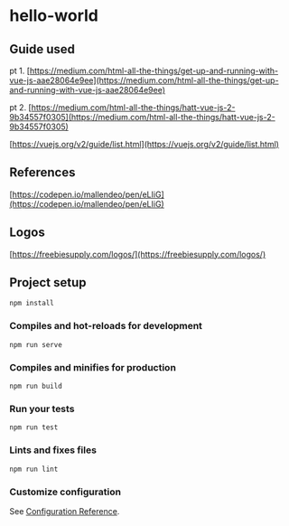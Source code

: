# hello-world

## Guide used

pt 1. [https://medium.com/html-all-the-things/get-up-and-running-with-vue-js-aae28064e9ee](https://medium.com/html-all-the-things/get-up-and-running-with-vue-js-aae28064e9ee)

pt 2. [https://medium.com/html-all-the-things/hatt-vue-js-2-9b34557f0305](https://medium.com/html-all-the-things/hatt-vue-js-2-9b34557f0305)

[https://vuejs.org/v2/guide/list.html](https://vuejs.org/v2/guide/list.html)

## References

[https://codepen.io/mallendeo/pen/eLIiG](https://codepen.io/mallendeo/pen/eLIiG)

## Logos

[https://freebiesupply.com/logos/](https://freebiesupply.com/logos/)

## Project setup
```
npm install
```

### Compiles and hot-reloads for development
```
npm run serve
```

### Compiles and minifies for production
```
npm run build
```

### Run your tests
```
npm run test
```

### Lints and fixes files
```
npm run lint
```

### Customize configuration
See [Configuration Reference](https://cli.vuejs.org/config/).
